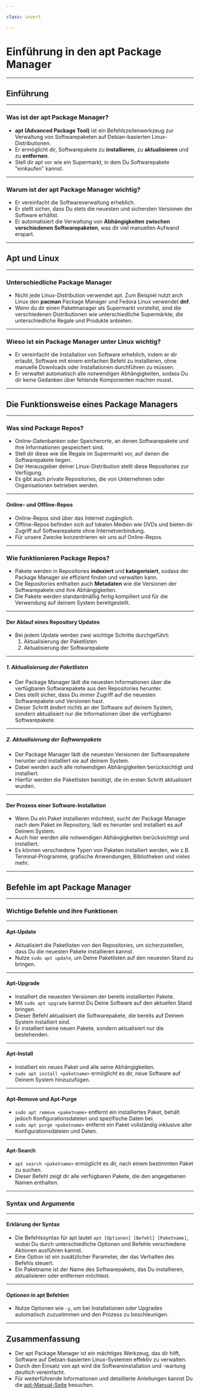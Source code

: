 ```yaml
---

class: invert

---
```


# Einführung in den apt Package Manager

---

## Einführung

---

### Was ist der apt Package Manager?

- **apt (Advanced Package Tool)** ist ein Befehlszeilenwerkzeug zur Verwaltung von Softwarepaketen auf Debian-basierten Linux-Distributionen.
- Er ermöglicht dir, Softwarepakete zu **installieren**, zu **aktualisieren** und zu **entfernen**.
- Stell dir apt vor wie ein Supermarkt, in dem Du Softwarepakete "einkaufen" kannst.

---

### Warum ist der apt Package Manager wichtig?

- Er vereinfacht die Softwareverwaltung erheblich.
- Er stellt sicher, dass Du stets die neuesten und sichersten Versionen der Software erhältst.
- Er automatisiert die Verwaltung von **Abhängigkeiten zwischen verschiedenen Softwarepaketen**, was dir viel manuellen Aufwand erspart.

---

## Apt und Linux

---

### Unterschiedliche Package Manager

- Nicht jede Linux-Distribution verwendet apt. Zum Beispiel nutzt arch Linux den **pacman** Package Manager und Fedora Linux verwendet **dnf**.
- Wenn du dir einen Paketmanager als Supermarkt vorstellst, sind die verschiedenen Distributionen wie unterschiedliche Supermärkte, die unterschiedliche Regale und Produkte anbieten.

---

### Wieso ist ein Package Manager unter Linux wichtig?

- Er vereinfacht die Installation von Software erheblich, indem er dir erlaubt, Software mit einem einfachen Befehl zu installieren, ohne manuelle Downloads oder Installationen durchführen zu müssen.
- Er verwaltet automatisch alle notwendigen Abhängigkeiten, sodass Du dir keine Gedanken über fehlende Komponenten machen musst.

---

## Die Funktionsweise eines Package Managers

---

### Was sind Package Repos?

- Online-Datenbanken oder Speicherorte, an denen Softwarepakete und ihre Informationen gespeichert sind.
- Stell dir diese wie die Regale im Supermarkt vor, auf denen die Softwarepakete liegen.
- Der Herausgeber deiner Linux-Distribution stellt diese Repositories zur Verfügung.
- Es gibt auch private Repositories, die von Unternehmen oder Organisationen betrieben werden.

---

#### Online- und Offline-Repos

- Online-Repos sind über das Internet zugänglich.
- Offline-Repos befinden sich auf lokalen Medien wie DVDs und bieten dir Zugriff auf Softwarepakete ohne Internetverbindung.
- Für unsere Zwecke konzentrieren wir uns auf Online-Repos.

---

### Wie funktionieren Package Repos?

- Pakete werden in Repositories **indexiert** und **kategorisiert**, sodass der Package Manager sie effizient finden und verwalten kann.
- Die Repositories enthalten auch **Metadaten** wie die Versionen der Softwarepakete und ihre Abhängigkeiten.
- Die Pakete werden standardmäßig fertig kompiliert und für die Verwendung auf deinem System bereitgestellt.

---

#### Der Ablauf eines Repository Updates

- Bei jedem Update werden zwei wichtige Schritte durchgeführt:
  1. Aktualisierung der Paketlisten
  2. Aktualisierung der Softwarepakete

---

##### 1. Aktualisierung der Paketlisten

- Der Package Manager lädt die neuesten Informationen über die verfügbaren Softwarepakete aus den Repositories herunter.
- Dies stellt sicher, dass Du immer Zugriff auf die neuesten Softwarepakete und Versionen hast.
- Dieser Schritt ändert nichts an der Software auf deinem System, sondern aktualisiert nur die Informationen über die verfügbaren Softwarepakete.

---

##### 2. Aktualisierung der Softwarepakete

- Der Package Manager lädt die neuesten Versionen der Softwarepakete herunter und installiert sie auf deinem System.
- Dabei werden auch alle notwendigen Abhängigkeiten berücksichtigt und installiert.
- Hierfür werden die Paketlisten benötigt, die im ersten Schritt aktualisiert wurden.

---

#### Der Prozess einer Software-Installation

- Wenn Du ein Paket installieren möchtest, sucht der Package Manager nach dem Paket im Repository, lädt es herunter und installiert es auf Deinem System.
- Auch hier werden alle notwendigen Abhängigkeiten berücksichtigt und installiert.
- Es können verschiedene Typen von Paketen installiert werden, wie z.B. Terminal-Programme, grafische Anwendungen, Bibliotheken und vieles mehr.

---

## Befehle im apt Package Manager

---

### Wichtige Befehle und ihre Funktionen

---

#### Apt-Update

- Aktualisiert die Paketlisten von den Repositories, um sicherzustellen, dass Du die neuesten Pakete installieren kannst.
- Nutze `sudo apt update`, um Deine Paketlisten auf den neuesten Stand zu bringen.

---

#### Apt-Upgrade

- Installiert die neuesten Versionen der bereits installierten Pakete.
- Mit `sudo apt upgrade` kannst Du Deine Software auf den aktuellen Stand bringen.
- Dieser Befehl aktualisiert die Softwarepakete, die bereits auf Deinem System installiert sind.
- Er installiert keine neuen Pakete, sondern aktualisiert nur die bestehenden.

---

#### Apt-Install
- Installiert ein neues Paket und alle seine Abhängigkeiten.
- `sudo apt install <paketname>` ermöglicht es dir, neue Software auf Deinem System hinzuzufügen.

---

#### Apt-Remove und Apt-Purge

- `sudo apt remove <paketname>` entfernt ein installiertes Paket, behält jedoch Konfigurationsdateien und spezifische Daten bei.
- `sudo apt purge <paketname>` entfernt ein Paket vollständig inklusive aller Konfigurationsdateien und Daten.

---

#### Apt-Search

- `apt search <paketname>` ermöglicht es dir, nach einem bestimmten Paket zu suchen.
- Dieser Befehl zeigt dir alle verfügbaren Pakete, die den angegebenen Namen enthalten.

---

### Syntax und Argumente

---

#### Erklärung der Syntax

- Die Befehlssyntax für apt lautet `apt [Optionen] [Befehl] [Paketname]`, wobei Du durch unterschiedliche Optionen und Befehle verschiedene Aktionen ausführen kannst.
- Eine Option ist ein zusätzlicher Parameter, der das Verhalten des Befehls steuert.
- Ein Paketname ist der Name des Softwarepakets, das Du installieren, aktualisieren oder entfernen möchtest.

---

#### Optionen in apt Befehlen

- Nutze Optionen wie `-y`, um bei Installationen oder Upgrades automatisch zuzustimmen und den Prozess zu beschleunigen.

---

## Zusammenfassung

- Der apt Package Manager ist ein mächtiges Werkzeug, das dir hilft, Software auf Debian-basierten Linux-Systemen effektiv zu verwalten.
- Durch den Einsatz von apt wird die Softwareinstallation und -wartung deutlich vereinfacht.
- Für weiterführende Informationen und detaillierte Anleitungen kannst Du die [apt-Manual-Seite](https://wiki.ubuntuusers.de/apt/apt/) besuchen.
